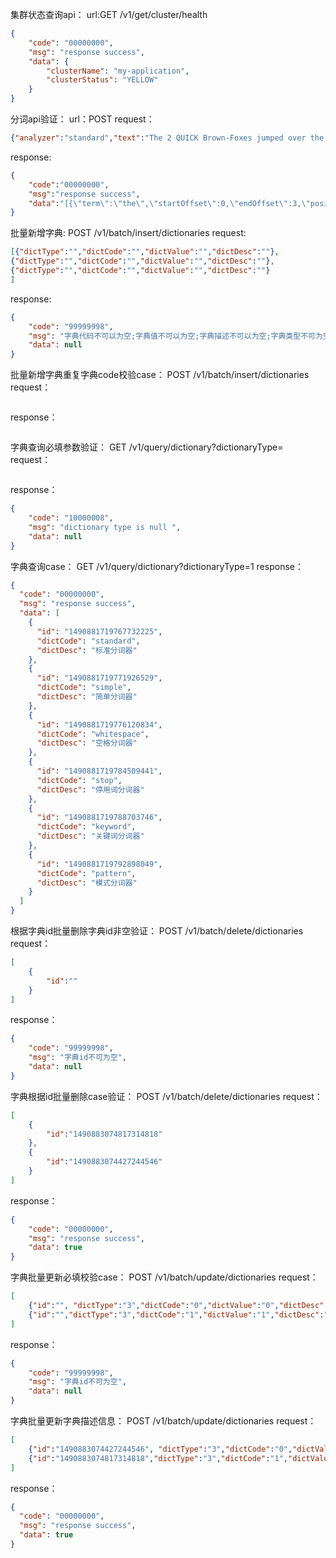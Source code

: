 集群状态查询api：
url:GET /v1/get/cluster/health

```json
{
    "code": "00000000",
    "msg": "response success",
    "data": {
        "clusterName": "my-application",
        "clusterStatus": "YELLOW"
    }
}
```

分词api验证：
url：POST
request：
```json
{"analyzer":"standard","text":"The 2 QUICK Brown-Foxes jumped over the lazy dog's bone."}
```
response:
```json
{
    "code":"00000000",
    "msg":"response success",
    "data":"[{\"term\":\"the\",\"startOffset\":0,\"endOffset\":3,\"position\":0,\"positionLength\":1,\"type\":\"<ALPHANUM>\",\"attributes\":{}},{\"term\":\"2\",\"startOffset\":4,\"endOffset\":5,\"position\":1,\"positionLength\":1,\"type\":\"<NUM>\",\"attributes\":{}},{\"term\":\"quick\",\"startOffset\":6,\"endOffset\":11,\"position\":2,\"positionLength\":1,\"type\":\"<ALPHANUM>\",\"attributes\":{}},{\"term\":\"brown\",\"startOffset\":12,\"endOffset\":17,\"position\":3,\"positionLength\":1,\"type\":\"<ALPHANUM>\",\"attributes\":{}},{\"term\":\"foxes\",\"startOffset\":18,\"endOffset\":23,\"position\":4,\"positionLength\":1,\"type\":\"<ALPHANUM>\",\"attributes\":{}},{\"term\":\"jumped\",\"startOffset\":24,\"endOffset\":30,\"position\":5,\"positionLength\":1,\"type\":\"<ALPHANUM>\",\"attributes\":{}},{\"term\":\"over\",\"startOffset\":31,\"endOffset\":35,\"position\":6,\"positionLength\":1,\"type\":\"<ALPHANUM>\",\"attributes\":{}},{\"term\":\"the\",\"startOffset\":36,\"endOffset\":39,\"position\":7,\"positionLength\":1,\"type\":\"<ALPHANUM>\",\"attributes\":{}},{\"term\":\"lazy\",\"startOffset\":40,\"endOffset\":44,\"position\":8,\"positionLength\":1,\"type\":\"<ALPHANUM>\",\"attributes\":{}},{\"term\":\"dog's\",\"startOffset\":45,\"endOffset\":50,\"position\":9,\"positionLength\":1,\"type\":\"<ALPHANUM>\",\"attributes\":{}},{\"term\":\"bone\",\"startOffset\":51,\"endOffset\":55,\"position\":10,\"positionLength\":1,\"type\":\"<ALPHANUM>\",\"attributes\":{}}]"
}
```
批量新增字典:
POST /v1/batch/insert/dictionaries
request:
```json
[{"dictType":"","dictCode":"","dictValue":"","dictDesc":""},
{"dictType":"","dictCode":"","dictValue":"","dictDesc":""},
{"dictType":"","dictCode":"","dictValue":"","dictDesc":""}
]
```
response:
```json
{
    "code": "99999998",
    "msg": "字典代码不可以为空;字典值不可以为空;字典描述不可以为空;字典类型不可为空",
    "data": null
}
```

批量新增字典重复字典code校验case：
POST /v1/batch/insert/dictionaries
request：
```json

```
response：
```json

```

字典查询必填参数验证：
GET /v1/query/dictionary?dictionaryType=
request：
```json

```
response：
```json
{
    "code": "10000008",
    "msg": "dictionary type is null ",
    "data": null
}
```

字典查询case：
GET /v1/query/dictionary?dictionaryType=1
response：
```json
{
  "code": "00000000",
  "msg": "response success",
  "data": [
    {
      "id": "1490881719767732225",
      "dictCode": "standard",
      "dictDesc": "标准分词器"
    },
    {
      "id": "1490881719771926529",
      "dictCode": "simple",
      "dictDesc": "简单分词器"
    },
    {
      "id": "1490881719776120834",
      "dictCode": "whitespace",
      "dictDesc": "空格分词器"
    },
    {
      "id": "1490881719784509441",
      "dictCode": "stop",
      "dictDesc": "停用词分词器"
    },
    {
      "id": "1490881719788703746",
      "dictCode": "keyword",
      "dictDesc": "关键词分词器"
    },
    {
      "id": "1490881719792898049",
      "dictCode": "pattern",
      "dictDesc": "模式分词器"
    }
  ]
}
```

根据字典id批量删除字典id非空验证：
POST /v1/batch/delete/dictionaries
request：
```json
[
    {
        "id":""
    }
]
```
response：
```json
{
    "code": "99999998",
    "msg": "字典id不可为空",
    "data": null
}
```

字典根据id批量删除case验证：
POST /v1/batch/delete/dictionaries
request：
```json
[
    {
        "id":"1490883074817314818"
    },
    {
        "id":"1490883074427244546"
    }
]
```
response：
```json
{
    "code": "00000000",
    "msg": "response success",
    "data": true
}
```

字典批量更新必填校验case：
POST /v1/batch/update/dictionaries
request：
```json
[
    {"id":"", "dictType":"3","dictCode":"0","dictValue":"0","dictDesc":"是test"},
    {"id":"","dictType":"3","dictCode":"1","dictValue":"1","dictDesc":"否test"}
]
```
response：
```json
{
    "code": "99999998",
    "msg": "字典id不可为空",
    "data": null
}
```

字典批量更新字典描述信息：
POST /v1/batch/update/dictionaries
request：
```json
[
    {"id":"1490883074427244546", "dictType":"3","dictCode":"0","dictValue":"0","dictDesc":"是test"},
    {"id":"1490883074817314818","dictType":"3","dictCode":"1","dictValue":"1","dictDesc":"否test"}
]
```
response：
```json
{
  "code": "00000000",
  "msg": "response success",
  "data": true
}
```